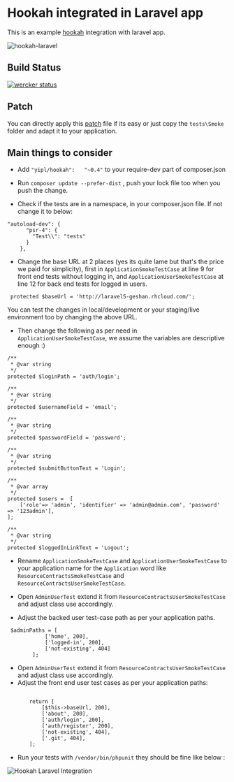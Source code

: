# Hookah integrated in Laravel app

This is an example [hookah](https://github.com/younginnovations/hookah) integration with laravel app.

![hookah-laravel](https://cloud.githubusercontent.com/assets/170554/10563745/749d7196-75a7-11e5-826c-fd995315fcdf.jpg)

## Build Status

[![wercker status](https://app.wercker.com/status/89ba09c2ac06307108ee6ef3a6800dc0/m/master "wercker status")](https://app.wercker.com/project/bykey/89ba09c2ac06307108ee6ef3a6800dc0)

## Patch

You can directly apply this [patch](https://patch-diff.githubusercontent.com/raw/younginnovations/hookah-laravel/pull/1.patch) 
file if its easy or just copy the `tests\Smoke` folder and adapt it to your application.

## Main things to consider

* Add `"yipl/hookah":	"~0.4"` to your require-dev part of composer.json

* Run `composer update --prefer-dist` , push your lock file too when you push the change.

* Check if the tests are in a namespace, in your composer.json file. If not change it to below:

```
"autoload-dev": {
	  "psr-4": {
		"Test\\": "tests"
	  }
	},
```

* Change the base URL at 2 places (yes its quite lame but that's the price we paid for simplicity), first in 
`ApplicationSmokeTestCase`  at line 9 for front end tests without logging in, and `ApplicationUserSmokeTestCase` at
line 12 for back end tests for logged in users.

```
 protected $baseUrl = 'http://laravel5-geshan.rhcloud.com/';
```
You can test the changes in local/development or your staging/live environment too by changing the above URL.

* Then change the following as per need in `ApplicationUserSmokeTestCase`, we assume the variables are descriptive enough :)

```
/**
 * @var string
 */
protected $loginPath = 'auth/login';

/**
 * @var string
 */
protected $usernameField = 'email';

/**
 * @var string
 */
protected $passwordField = 'password';

/**
 * @var string
 */
protected $submitButtonText = 'Login';

/**
 * @var array
 */
protected $users =  [
    ['role'=> 'admin', 'identifier' => 'admin@admin.com', 'password' => '123admin'],
];

/**
 * @var string
 */
protected $loggedInLinkText = 'Logout';

```

* Rename `ApplicationSmokeTestCase` and `ApplicationUserSmokeTestCase` to your application name for the `Application` word
like `ResourceContractsSmokeTestCase` and `ResourceContractsUserSmokeTestCase`.

* Open `AdminUserTest` extend it from `ResourceContractsUserSmokeTestCase` and adjust class use accordingly.
* Adjust the backed user test-case path as per your application paths.
```
 $adminPaths = [
            ['home', 200],
            ['logged-in', 200],
            ['not-existing', 404]
        ];
```
* Open `AdminUserTest` extend it from `ResourceContractsUserSmokeTestCase` and adjust class use accordingly.
* Adjust the front end user test cases as per your application paths:
 ```
 
        return [
            [$this->baseUrl, 200],
            ['about', 200],
            ['auth/login', 200],
            ['auth/register', 200],
            ['not-existing', 404],
            ['.git', 404],
        ];
```
* Run your tests with `/vendor/bin/phpunit` they should be fine like below :

![Hookah Laravel Integration](https://s3-ap-southeast-1.amazonaws.com/uploads-ap.hipchat.com/140261/1343070/kLcC18NyB54yWTO/hookah-laravel-5.png "Hookah Laravel Integration")
